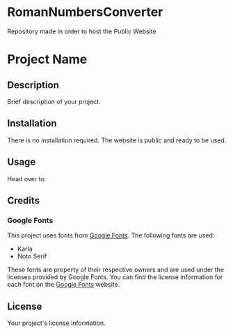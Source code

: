 # RomanNumbersConverter
Repository made in order to host the Public Website
# Project Name

## Description
Brief description of your project.

## Installation
There is no installation required. The website is public and ready to be used.

## Usage
Head over to: 

## Credits
### Google Fonts
This project uses fonts from [Google Fonts](https://fonts.google.com/). The following fonts are used:

- Karla
- Noto Serif

These fonts are property of their respective owners and are used under the licenses provided by Google Fonts. You can find the license information for each font on the [Google Fonts](https://fonts.google.com/) website.

## License
Your project's license information.
